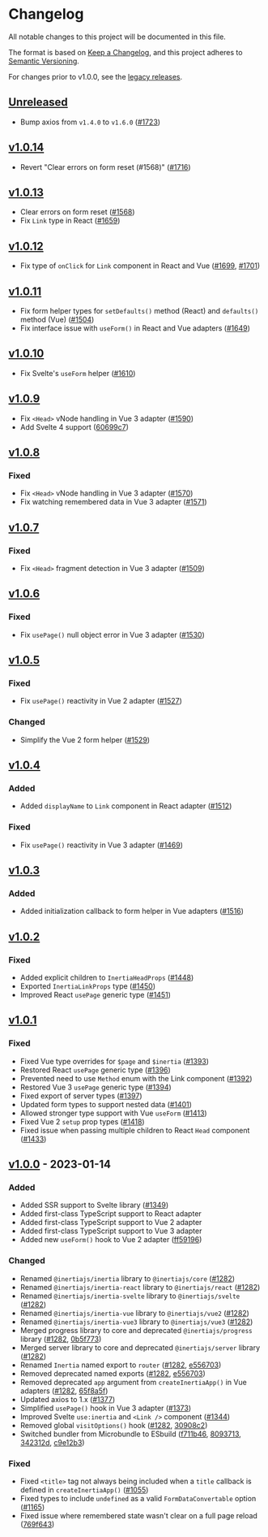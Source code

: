 # Changelog

All notable changes to this project will be documented in this file.

The format is based on [Keep a Changelog](https://keepachangelog.com/en/1.0.0/),
and this project adheres to [Semantic Versioning](https://semver.org/spec/v2.0.0.html).

For changes prior to v1.0.0, see the [legacy releases](https://legacy.inertiajs.com/releases).

## [Unreleased](https://github.com/inertiajs/inertia/compare/v1.0.14...HEAD)

- Bump axios from `v1.4.0` to `v1.6.0` ([#1723](https://github.com/inertiajs/inertia/pull/1723))

## [v1.0.14](https://github.com/inertiajs/inertia/compare/v1.0.13...v1.0.14)

- Revert "Clear errors on form reset (#1568)" ([#1716](https://github.com/inertiajs/inertia/pull/1716))

## [v1.0.13](https://github.com/inertiajs/inertia/compare/v1.0.12...v1.0.13)

- Clear errors on form reset ([#1568](https://github.com/inertiajs/inertia/pull/1568))
- Fix `Link` type in React ([#1659](https://github.com/inertiajs/inertia/pull/1659))

## [v1.0.12](https://github.com/inertiajs/inertia/compare/v1.0.11...v1.0.12)

- Fix type of `onClick` for `Link` component in React and Vue ([#1699](https://github.com/inertiajs/inertia/pull/1699), [#1701](https://github.com/inertiajs/inertia/pull/1701))

## [v1.0.11](https://github.com/inertiajs/inertia/compare/v1.0.10...v1.0.11)

- Fix form helper types for `setDefaults()` method (React) and `defaults()` method (Vue) ([#1504](https://github.com/inertiajs/inertia/pull/1504))
- Fix interface issue with `useForm()` in React and Vue adapters ([#1649](https://github.com/inertiajs/inertia/pull/1649))

## [v1.0.10](https://github.com/inertiajs/inertia/compare/v1.0.9...v1.0.10)

- Fix Svelte's `useForm` helper ([#1610](https://github.com/inertiajs/inertia/pull/1610))

## [v1.0.9](https://github.com/inertiajs/inertia/compare/v1.0.8...v1.0.9)

- Fix `<Head>` vNode handling in Vue 3 adapter ([#1590](https://github.com/inertiajs/inertia/pull/1590))
- Add Svelte 4 support ([60699c7](https://github.com/inertiajs/inertia/commit/60699c7c5978eebd393e0333b567d8e465f4b58f))

## [v1.0.8](https://github.com/inertiajs/inertia/compare/v1.0.7...v1.0.8)

### Fixed

- Fix `<Head>` vNode handling in Vue 3 adapter ([#1570](https://github.com/inertiajs/inertia/pull/1570))
- Fix watching remembered data in Vue 3 adapter ([#1571](https://github.com/inertiajs/inertia/pull/1571))

## [v1.0.7](https://github.com/inertiajs/inertia/compare/v1.0.6...v1.0.7)

### Fixed

- Fix `<Head>` fragment detection in Vue 3 adapter ([#1509](https://github.com/inertiajs/inertia/pull/1509))

## [v1.0.6](https://github.com/inertiajs/inertia/compare/v1.0.5...v1.0.6)

### Fixed

- Fix `usePage()` null object error in Vue 3 adapter ([#1530](https://github.com/inertiajs/inertia/pull/1530))

## [v1.0.5](https://github.com/inertiajs/inertia/compare/v1.0.4...v1.0.5)

### Fixed

- Fix `usePage()` reactivity in Vue 2 adapter ([#1527](https://github.com/inertiajs/inertia/pull/1527))

### Changed

- Simplify the Vue 2 form helper ([#1529](https://github.com/inertiajs/inertia/pull/1529))

## [v1.0.4](https://github.com/inertiajs/inertia/compare/v1.0.3...v1.0.4)

### Added

- Added `displayName` to `Link` component in React adapter ([#1512](https://github.com/inertiajs/inertia/pull/1512))

### Fixed

- Fix `usePage()` reactivity in Vue 3 adapter ([#1469](https://github.com/inertiajs/inertia/pull/1469))

## [v1.0.3](https://github.com/inertiajs/inertia/compare/v1.0.2...v1.0.3)

### Added

- Added initialization callback to form helper in Vue adapters ([#1516](https://github.com/inertiajs/inertia/pull/1516))

## [v1.0.2](https://github.com/inertiajs/inertia/compare/v1.0.1...v1.0.2)

### Fixed

- Added explicit children to `InertiaHeadProps` ([#1448](https://github.com/inertiajs/inertia/pull/1448))
- Exported `InertiaLinkProps` type ([#1450](https://github.com/inertiajs/inertia/pull/1450))
- Improved React `usePage` generic type ([#1451](https://github.com/inertiajs/inertia/pull/1451))

## [v1.0.1](https://github.com/inertiajs/inertia/compare/v1.0.0...v1.0.1)

### Fixed

- Fixed Vue type overrides for `$page` and `$inertia` ([#1393](https://github.com/inertiajs/inertia/pull/1393))
- Restored React `usePage` generic type ([#1396](https://github.com/inertiajs/inertia/pull/1396))
- Prevented need to use `Method` enum with the Link component ([#1392](https://github.com/inertiajs/inertia/pull/1392))
- Restored Vue 3 `usePage` generic type ([#1394](https://github.com/inertiajs/inertia/pull/1394))
- Fixed export of server types ([#1397](https://github.com/inertiajs/inertia/pull/1397))
- Updated form types to support nested data ([#1401](https://github.com/inertiajs/inertia/pull/1401))
- Allowed stronger type support with Vue `useForm` ([#1413](https://github.com/inertiajs/inertia/pull/1413))
- Fixed Vue 2 `setup` prop types ([#1418](https://github.com/inertiajs/inertia/pull/1418))
- Fixed issue when passing multiple children to React `Head` component ([#1433](https://github.com/inertiajs/inertia/pull/1433))

## [v1.0.0](https://github.com/inertiajs/inertia/compare/7ce91ec...v1.0.0) - 2023-01-14

### Added

- Added SSR support to Svelte library ([#1349](https://github.com/inertiajs/inertia/pull/1349))
- Added first-class TypeScript support to React adapter
- Added first-class TypeScript support to Vue 2 adapter
- Added first-class TypeScript support to Vue 3 adapter
- Added new `useForm()` hook to Vue 2 adapter ([ff59196](https://github.com/inertiajs/inertia/commit/ff59196))

### Changed

- Renamed `@inertiajs/inertia` library to `@inertiajs/core` ([#1282](https://github.com/inertiajs/inertia/pull/1282))
- Renamed `@inertiajs/inertia-react` library to `@inertiajs/react` ([#1282](https://github.com/inertiajs/inertia/pull/1282))
- Renamed `@inertiajs/inertia-svelte` library to `@inertiajs/svelte` ([#1282](https://github.com/inertiajs/inertia/pull/1282))
- Renamed `@inertiajs/inertia-vue` library to `@inertiajs/vue2` ([#1282](https://github.com/inertiajs/inertia/pull/1282))
- Renamed `@inertiajs/inertia-vue3` library to `@inertiajs/vue3` ([#1282](https://github.com/inertiajs/inertia/pull/1282))
- Merged progress library to core and deprecated `@inertiajs/progress` library ([#1282](https://github.com/inertiajs/inertia/pull/1282), [0b5f773](https://github.com/inertiajs/inertia/commit/0b5f773))
- Merged server library to core and deprecated `@inertiajs/server` library ([#1282](https://github.com/inertiajs/inertia/pull/1282))
- Renamed `Inertia` named export to `router` ([#1282](https://github.com/inertiajs/inertia/pull/1282), [e556703](https://github.com/inertiajs/inertia/commit/e556703))
- Removed deprecated named exports ([#1282](https://github.com/inertiajs/inertia/pull/1282), [e556703](https://github.com/inertiajs/inertia/commit/e556703))
- Removed deprecated `app` argument from `createInertiaApp()` in Vue adapters ([#1282](https://github.com/inertiajs/inertia/pull/1282), [65f8a5f](https://github.com/inertiajs/inertia/commit/65f8a5f))
- Updated axios to 1.x ([#1377](https://github.com/inertiajs/inertia/pull/1377))
- Simplified `usePage()` hook in Vue 3 adapter ([#1373](https://github.com/inertiajs/inertia/pull/1373))
- Improved Svelte `use:inertia` and `<Link />` component ([#1344](https://github.com/inertiajs/inertia/pull/1344))
- Removed global `visitOptions()` hook ([#1282](https://github.com/inertiajs/inertia/pull/1282), [30908c2](https://github.com/inertiajs/inertia/commit/30908c2))
- Switched bundler from Microbundle to ESbuild ([f711b46](https://github.com/inertiajs/inertia/commit/f711b46), [8093713](https://github.com/inertiajs/inertia/commit/8093713), [342312d](https://github.com/inertiajs/inertia/commit/342312d), [c9e12b3](https://github.com/inertiajs/inertia/commit/c9e12b3))

### Fixed

- Fixed `<title>` tag not always being included when a `title` callback is defined in `createInertiaApp()` ([#1055](https://github.com/inertiajs/inertia/pull/1055))
- Fixed types to include `undefined` as a valid `FormDataConvertable` option ([#1165](https://github.com/inertiajs/inertia/pull/1165))
- Fixed issue where remembered state wasn't clear on a full page reload ([769f643](https://github.com/inertiajs/inertia/commit/769f643))
